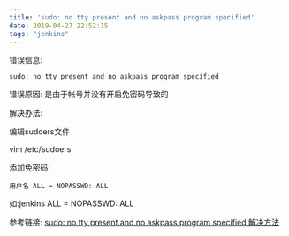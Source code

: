 ```yaml
---
title: 'sudo: no tty present and no askpass program specified'
date: 2019-04-27 22:52:15
tags: "jenkins"
---
```


错误信息:
```
sudo: no tty present and no askpass program specified

```

错误原因:
是由于帐号并没有开启免密码导致的 

解决办法:

编辑sudoers文件

vim /etc/sudoers

添加免密码:
```
用户名 ALL = NOPASSWD: ALL

```

如:jenkins ALL = NOPASSWD: ALL

参考链接:
[sudo: no tty present and no askpass program specified 解决方法](https://blog.csdn.net/a_little_a_day/article/details/78282983)

